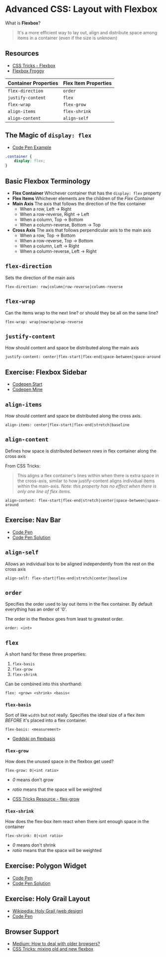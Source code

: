 # Advanced CSS: Layout with Flexbox

What is **Flexbox**?

> It's a more efficient way to lay out, align and distribute space among items in a container (even if the size is unknown)

## Resources

- [CSS Tricks - Flexbox](https://css-tricks.com/snippets/css/a-guide-to-flexbox/)
- [Flexbox Froggy](http://flexboxfroggy.com/)

| Container Properties | Flex Item Properties |
|------------|------------|
|`flex-direction`|`order`|
|`justify-content`|`flex`|
|`flex-wrap`|`flex-grow`|
|`align-items`|`flex-shrink`|
|`align-content`|`align-self`|

## The Magic of `display: flex`

- [Code Pen Example](https://codepen.io/Colt/pen/MvwVJe)

```css
.container {
    display: flex;
}
```

## Basic Flexbox Terminology

- **Flex Container** Whichever container that has the `display: flex` property
- **Flex Items** Whichever elements are the children of the *Flex Container*
- **Main Axis** The axis that follows the direction of the flex container
  - When a row, Left -> Right
  - When a row-reverse, Right -> Left
  - When a column, Top -> Bottom
  - When a column-reverse, Bottom -> Top
- **Cross Axis** The axis that follows perpendicular axis to the main axis
  - When a row, Top -> Bottom
  - When a row-reverse, Top -> Bottom
  - When a column, Left -> Right
  - When a column-reverse, Left -> Right

## `flex-direction`

Sets the direction of the main axis

`flex-direction: row|column|row-reverse|column-reverse`

## `flex-wrap`

Can the items wrap to the next line? or should they be all on the same line?

`flex-wrap: wrap|nowrap|wrap-reverse`

## `justify-content`

How should content and space be distributed along the main axis

`justify-content: center|flex-start|flex-end|space-between|space-around`

## Exercise: Flexbox Sidebar

- [Codepen Start](https://codepen.io/Colt/pen/GvpNEE?editors=1100)
- [Codepen Mine](https://codepen.io/neenjaw/pen/qYaYgM?editors=1100)

## `align-items`

How should content and space be distributed along the cross axis.

`align-items: center|flex-start|flex-end|stretch|baseline`

## `align-content`

Defines how space is distributed *between rows* in flex container along the cross axis

From CSS Tricks:

> This aligns a flex container's lines within when there is extra space in the cross-axis, similar to how justify-content aligns individual items within the main-axis.
> *Note: this property has no effect when there is only one line of flex items.*

`align-content: flex-start|flex-end|stretch|center|space-between|space-around`

## Exercise: Nav Bar

- [Code Pen](https://codepen.io/neenjaw/pen/erdozz?editors=1100)
- [Code Pen Solution](https://codepen.io/Colt/pen/WEQQwq)

## `align-self`

Allows an individual box to be aligned independently from the rest on the cross axis

`align-self: flex-start|flex-end|stretch|center|baseline`

## `order`

Specifies the order used to lay out items in the flex container. By default everything has an order of '0'.

The order in the flexbox goes from least to greatest order.

`order: <int>`

## `flex`

A short hand for these three properties:

1. `flex-basis`
2. `flex-grow`
3. `flex-shrink`

Can be combined into this shorthand:

`flex: <grow> <shrink> <basis<`

### `flex-basis`

Sort of like `width` but not really.  Specifies the ideal size of a flex item *BEFORE* it's placed into a flex container.

`flex-basis: <measurement>`

- [Geddski on flexbasis](http://gedd.ski/post/the-difference-between-width-and-flex-basis/)

### `flex-grow`

How does the unused space in the flexbox get used?

`flex-grow: 0|<int ratio>`

- *0* means don't grow
- *ratio* means that the space will be weighted

- [CSS Tricks Resource - flex-grow](https://css-tricks.com/flex-grow-is-weird/)

### `flex-shrink`

How does the flex-box item react when there isnt enough space in the container

`flex-shrink: 0|<int ratio>`

- *0* means don't shrink
- *ratio* means that the space will be weighted

## Exercise: Polygon Widget

- [Code Pen](https://codepen.io/neenjaw/pen/vjydbO?editors=1100)
- [Code Pen Solution](https://codepen.io/Colt/pen/oexwvb)

## Exercise: Holy Grail Layout

- [Wikipedia: Holy Grail (web design)](https://en.wikipedia.org/wiki/Holy_grail_(web_design))
- [Code Pen](https://codepen.io/neenjaw/pen/PebRPp?editors=1100)

## Browser Support

- [Medium: How to deal with older browsers?](https://medium.com/css-mine/flexbox-how-to-deal-with-older-browsers-fbf6eb8c7a65)
- [CSS Tricks: mixing old and new flexbox](https://css-tricks.com/using-flexbox/)